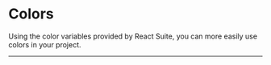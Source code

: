 # Colors

Using the color variables provided by React Suite, you can more easily use colors in your project.

---
